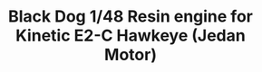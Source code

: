---
layout: product
title: "Black Dog 1/48 Resin engine for Kinetic E2-C Hawkeye (Jedan Motor)"
price: "kontakt" 
desc: "Rezinski dodatak"
img_path: "/assets/img/A48074.webp"
brand: "N/A"
available: true
special_offer: false
new: true
soon: false
cat: "0N/A"
subcat: "0N/A"
subsubcat: "0N/A"
sifra: "A48074"
popular: false
---